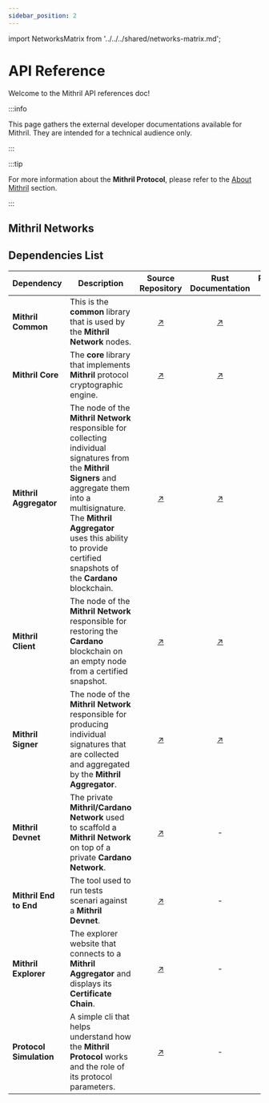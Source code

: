 ```yaml
---
sidebar_position: 2
---
```


import NetworksMatrix from '../../../shared/networks-matrix.md';

# API Reference

Welcome to the Mithril API references doc!

:::info

This page gathers the external developer documentations available for Mithril. They are intended for a technical audience only.

:::

:::tip

For more information about the **Mithril Protocol**, please refer to the [About Mithril](../../mithril/intro.md) section.

:::

## Mithril Networks

<NetworksMatrix />

## Dependencies List

| Dependency | Description | Source Repository | Rust Documentation | REST API
|------------|-------------|:-----------------:|:------------------:|:------------:|
| **Mithril Common** | This is the **common** library that is used by the **Mithril Network** nodes. | [:arrow_upper_right:](https://github.com/input-output-hk/mithril/tree/main/mithril-common) | [:arrow_upper_right:](https://mithril.network/rust-doc/mithril_common/index.html) | -
| **Mithril Core** | The **core** library that implements **Mithril** protocol cryptographic engine. | [:arrow_upper_right:](https://github.com/input-output-hk/mithril/tree/main/mithril-core) | [:arrow_upper_right:](https://mithril.network/rust-doc/mithril/index.html) | -
| **Mithril Aggregator** | The node of the **Mithril Network** responsible for collecting individual signatures from the **Mithril Signers** and aggregate them into a multisignature. The **Mithril Aggregator** uses this ability to provide certified snapshots of the **Cardano** blockchain. | [:arrow_upper_right:](https://github.com/input-output-hk/mithril/tree/main/mithril-aggregator) | [:arrow_upper_right:](https://mithril.network/rust-doc/mithril_aggregator/index.html) | [:arrow_upper_right:](/aggregator-api)
| **Mithril Client** | The node of the **Mithril Network** responsible for restoring the **Cardano** blockchain on an empty node from a certified snapshot. | [:arrow_upper_right:](https://github.com/input-output-hk/mithril/tree/main/mithril-client) | [:arrow_upper_right:](https://mithril.network/rust-doc/mithril_client/index.html) | -
| **Mithril Signer** | The node of the **Mithril Network** responsible for producing individual signatures that are collected and aggregated by the **Mithril Aggregator**. | [:arrow_upper_right:](https://github.com/input-output-hk/mithril/tree/main/mithril-signer) | [:arrow_upper_right:](https://mithril.network/rust-doc/mithril_signer/index.html) | -
| **Mithril Devnet** | The private **Mithril/Cardano Network** used to scaffold a **Mithril Network** on top of a private **Cardano Network**. | [:arrow_upper_right:](https://github.com/input-output-hk/mithril/blob/main/mithril-test-lab/mithril-devnet) | - | -
| **Mithril End to End** | The tool used to run tests scenari against a **Mithril Devnet**. | [:arrow_upper_right:](https://github.com/input-output-hk/mithril/blob/main/mithril-explorer) | - | -
| **Mithril Explorer** | The explorer website that connects to a **Mithril Aggregator** and displays its **Certificate Chain**. | [:arrow_upper_right:](https://github.com/input-output-hk/mithril/blob/main/mithril-test-lab/mithril-end-to-end) | - | -
| **Protocol Simulation** | A simple cli that helps understand how the **Mithril Protocol** works and the role of its protocol parameters. | [:arrow_upper_right:](https://github.com/input-output-hk/mithril/blob/main/demo/protocol-demo) | - | -

